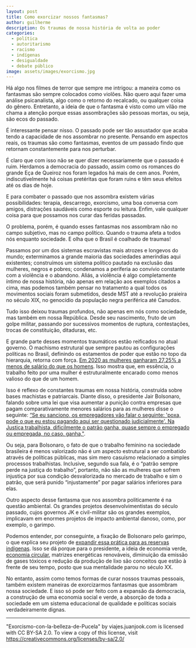 ```yaml
---
layout: post
title: Como exorcizar nossos fantasmas?
author: guilherme
description: Os traumas de nossa história de volta ao poder
categories:
  - política
  - autoritarismo
  - racismo
  - indígenas
  - desigualdade
  - debate público
image: assets/images/exorcismo.jpg
---
```


Há algo nos filmes de terror que sempre me intrigou: a maneira como os fantasmas são sempre colocados como violões. Não quero aqui fazer uma análise psicanalista, algo como o retorno do recalcado, ou qualquer coisa do gênero. Entretanto, a ideia de que o fantasma é visto como um vilão me chama a atenção porque essas assombrações são pessoas mortas, ou seja, são ecos do passado.

É interessante pensar nisso. O passado pode ser tão assustador que acaba tendo a capacidade de nos assombrar no presente. Pensando em aspectos reais, os traumas são como fantasmas, eventos de um passado findo que retornam constantemente para nos perturbar.

É claro que com isso não se quer dizer necessariamente que o passado é ruim. Herdamos a democracia do passado, assim como os romances do grande Eça de Queiroz nos foram legados há mais de cem anos. Porém, indiscutivelmente há coisas pretéritas que foram ruins e têm seus efeitos até os dias de hoje.

E para combater o passado que nos assombra existem várias possibilidades: terapia, descarrego, exorcismo, uma boa conversa com amigos, distrações saudáveis como esporte ou leitura. Enfim, vale qualquer coisa para que possamos nos curar das feridas passadas.

O problema, porém, é quando esses fantasmas nos assombram não no campo subjetivo, mas no campo político. Quando o trauma afeta a todos nós enquanto sociedade. E olha que o Brasil é coalhado de traumas!

Passamos por um dos sistemas escravistas mais atrozes e longevos do mundo; exterminamos a grande maioria das sociedades ameríndias aqui existentes; construímos um sistema político pautado na exclusão das mulheres, negros e pobres; condenamos a periferia ao convívio constante com a violência e o abandono. Aliás, a violência é algo completamente íntimo de nossa história, não apenas em relação aos exemplos citados a cima, mas podemos também pensar no tratamento a qual todos os movimentos sociais foram submetidos, desde MST até a revolução praieira no século XIX, no genocídio da população negra periférica até Canudos.

Tudo isso deixou traumas profundos, não apenas em nós como sociedade, mas também em nossa República. Desde seu nascimento, fruto de um golpe militar, passando por sucessivos momentos de ruptura, contestações, trocas de constituição, ditaduras, etc.

E grande parte desses momentos traumáticos estão reificados no atual governo. O machismo estrutural que sempre pautou as configurações políticas no Brasil, definindo os estamentos de poder que estão no topo da hierarquia, retorna com força. [Em 2020 as mulheres ganharam 27,25% a menos de salário do que os homens](https://www.politize.com.br/desigualdade-salarial-entre-homens-e-mulheres/?https://www.politize.com.br/&gclid=CjwKCAjwg4-EBhBwEiwAzYAlstCYeW4Lubei7_2q3QLi-uxHrltr8TiF5TJPDtv15OiauJJEuu85PxoCVlQQAvD_BwE). Isso mostra que, em essência, o trabalho feito por uma mulher é estruturalmente encarado como menos valioso do que de um homem.

Isso é reflexo de constantes traumas em nossa história, construída sobre bases machistas e patriarcais. Diante disso, o presidente Jair Bolsonaro, falando sobre uma lei que visa aumentar a punição contra empresas que pagam comparativamente menores salários para as mulheres disse o seguinte: [“Se eu sanciono, os empregadores vão falar o seguinte: 'poxa, pode o que eu estou pagando aqui ser questionado judicialmente'. Na Justiça trabalhista, dificilmente o patrão ganha, quase sempre o empregado ou empregada, no caso, ganha,"](https://rollingstone.uol.com.br/noticia/bolsonaro-diz-que-lei-contra-discriminacao-salarial-pode-tornar-emprego-quase-impossivel-para-mulheres/).

Ou seja, para Bolsonaro, o fato de que o trabalho feminino na sociedade brasileira é menos valorizado não é um aspecto estrutural a ser combatido através de políticas públicas, mas sim mero casuísmo relacionado a simples processos trabalhistas. Inclusive, segundo sua fala, é o “patrão sempre perde na justiça do trabalho”, portanto, não são as mulheres que sofrem injustiça por sua condição desvalorizada no mercado de trabalho e sim o patrão, que será punido “injustamente” por pagar salários inferiores para elas.

Outro aspecto desse fantasma que nos assombra politicamente é na questão ambiental. Os grandes projetos desenvolvimentistas do século passado, cujos governos JK e civil-militar são os grandes exemplos, implicavam em enormes projetos de impacto ambiental danoso, como, por exemplo, o garimpo.

Podemos entender, por conseguinte, a fixação de Bolsonaro pelo garimpo, o que explica seu projeto de [expandir essa prática para as reservas indígenas](https://www.oeco.org.br/reportagens/mineracao-em-terras-indigenas-a-proposta-do-governo-bolsonaro-em-10-perguntas-e-respostas/). Isso se dá porque para o presidente, a ideia de economia verde, [economia circular](https://www.bio3consultoria.com.br/economia-verde-potencial/#:~:text=A%20economia%20verde%20tem%20o,%C3%A9%20do%20relat%C3%B3rio%20da%20Organiza%C3%A7%C3%A3o), matrizes energéticas renováveis, diminuição da emissão de gases tóxicos e redução da produção de lixo são conceitos que estão à frente de seu tempo, posto que sua mentalidade parou no século XX.

No entanto, assim como temos formas de curar nossos traumas pessoais, também existem maneiras de exorcizarmos fantasmas que assombram nossa sociedade. E isso só pode ser feito com a expansão da democracia, a construção de uma economia social e verde, a absorção de toda a sociedade em um sistema educacional de qualidade e políticas sociais verdadeiramente dignas.

---

"Exorcismo-con-la-belleza-de-Pucela" by viajes.juanjook.com is licensed with CC BY-SA 2.0. To view a copy of this license, visit https://creativecommons.org/licenses/by-sa/2.0/
